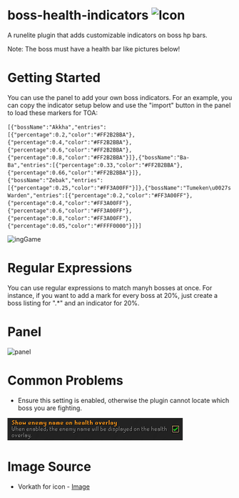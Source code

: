 # boss-health-indicators ![Icon](icon.png)

A runelite plugin that adds customizable indicators on boss hp bars.

Note: The boss must have a health bar like pictures below!

# Getting Started

You can use the panel to add your own boss indicators. For an example, you can copy the indicator setup below and use the "import" button in the panel to load these markers for TOA:

`[{"bossName":"Akkha","entries":[{"percentage":0.2,"color":"#FF2B2BBA"},{"percentage":0.4,"color":"#FF2B2BBA"},{"percentage":0.6,"color":"#FF2B2BBA"},{"percentage":0.8,"color":"#FF2B2BBA"}]},{"bossName":"Ba-Ba","entries":[{"percentage":0.33,"color":"#FF2B2BBA"},{"percentage":0.66,"color":"#FF2B2BBA"}]},{"bossName":"Zebak","entries":[{"percentage":0.25,"color":"#FF3A00FF"}]},{"bossName":"Tumeken\u0027s Warden","entries":[{"percentage":0.2,"color":"#FF3A00FF"},{"percentage":0.4,"color":"#FF3A00FF"},{"percentage":0.6,"color":"#FF3A00FF"},{"percentage":0.8,"color":"#FF3A00FF"},{"percentage":0.05,"color":"#FFFF0000"}]}]`

![ingGame](img/ingame.png)

# Regular Expressions

You can use regular expressions to match manyh bosses at once. For instance, if you want to add a mark for every boss at 20%, just create a boss listing for ".\*" and an indicator for 20%.

# Panel

![panel](img/panel.png)

# Common Problems

- Ensure this setting is enabled, otherwise the plugin cannot locate which boss you are fighting.

![ingGame](img/bossNameSetting.png)

# Image Source

- Vorkath for icon - [Image](https://oldschool.runescape.wiki/w/File:Vorki_detail.png)
